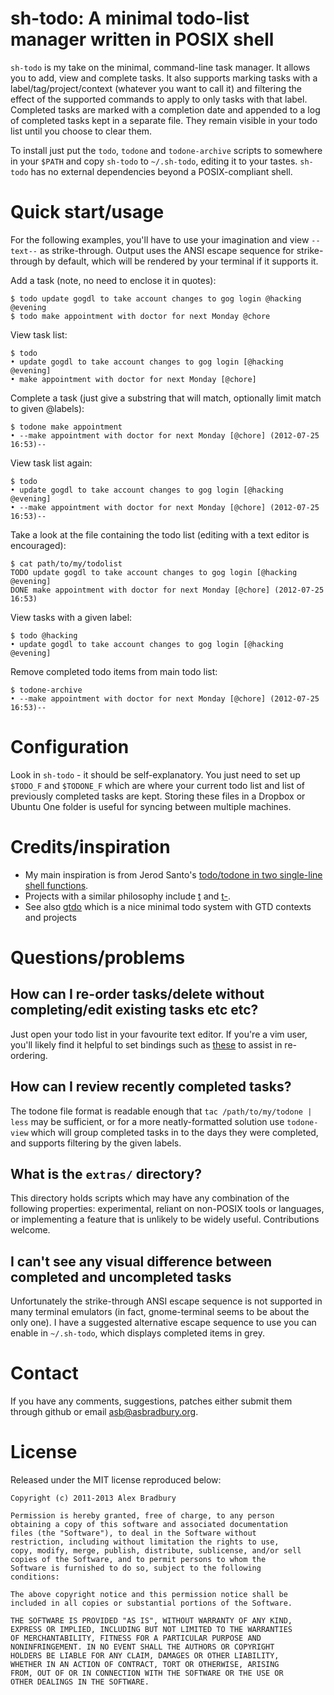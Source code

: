 # sh-todo: A minimal todo-list manager written in POSIX shell

`sh-todo` is my take on the minimal, command-line task manager. It allows you 
to add, view and complete tasks. It also supports marking tasks with a 
label/tag/project/context (whatever you want to call it) and filtering the 
effect of the supported commands to apply to only tasks with that label.  
Completed tasks are marked with a completion date and appended to a log of 
completed tasks kept in a separate file. They remain visible in your todo list 
until you choose to clear them.

To install just put the `todo`, `todone` and `todone-archive` scripts to 
somewhere in your `$PATH` and copy `sh-todo` to `~/.sh-todo`, editing it to 
your tastes. `sh-todo` has no external dependencies beyond a POSIX-compliant 
shell.

# Quick start/usage

For the following examples, you'll have to use your imagination and view 
`--text--` as strike-through. Output uses the ANSI escape sequence for 
strike-through by default, which will be rendered by your terminal if it 
supports it.

Add a task (note, no need to enclose it in quotes):

    $ todo update gogdl to take account changes to gog login @hacking @evening
    $ todo make appointment with doctor for next Monday @chore

View task list:

    $ todo
    • update gogdl to take account changes to gog login [@hacking @evening]
    • make appointment with doctor for next Monday [@chore]

Complete a task (just give a substring that will match, optionally limit match
to given @labels):

    $ todone make appointment
    • --make appointment with doctor for next Monday [@chore] (2012-07-25 16:53)--

View task list again:

    $ todo
    • update gogdl to take account changes to gog login [@hacking @evening]
    • --make appointment with doctor for next Monday [@chore] (2012-07-25 16:53)--

Take a look at the file containing the todo list (editing with a text editor 
is encouraged):

    $ cat path/to/my/todolist
    TODO update gogdl to take account changes to gog login [@hacking @evening]
    DONE make appointment with doctor for next Monday [@chore] (2012-07-25 16:53)

View tasks with a given label:

    $ todo @hacking
    • update gogdl to take account changes to gog login [@hacking @evening]

Remove completed todo items from main todo list:

    $ todone-archive
    • --make appointment with doctor for next Monday [@chore] (2012-07-25 16:53)--

# Configuration

Look in `sh-todo` - it should be self-explanatory. You just need to set up 
`$TODO_F` and `$TODONE_F` which are where your current todo list and list of 
previously completed tasks are kept. Storing these files in a Dropbox or 
Ubuntu One folder is useful for syncing between multiple machines.

# Credits/inspiration

* My main inspiration is from Jerod Santo's [todo/todone in two single-line shell functions](http://blog.jerodsanto.net/2010/12/minimally-awesome-todos/).
* Projects with a similar philosophy include [t](http://stevelosh.com/projects/t/) and [t-](http://www.penzba.co.uk/t-/).
* See also 
[gtdo](http://www.theoldmonk.net/blog/archives/2008/01/28/commandline_gtd_with_gtdo/) 
which is a nice minimal todo system with GTD contexts and projects

# Questions/problems

## How can I re-order tasks/delete without completing/edit existing tasks etc etc?

Just open your todo list in your favourite text editor. If you're a vim user, 
you'll likely find it helpful to set bindings such as 
[these](http://vim.wikia.com/wiki/Moving_lines_up_or_down) to assist in 
re-ordering.

## How can I review recently completed tasks?

The todone file format is readable enough that `tac /path/to/my/todone | less` 
may be sufficient, or for a more neatly-formatted solution use `todone-view` 
which will group completed tasks in to the days they were completed, and 
supports filtering by the given labels.

## What is the `extras/` directory?

This directory holds scripts which may have any combination of the following 
properties: experimental, reliant on non-POSIX tools or languages, or 
implementing a feature that is unlikely to be widely useful. Contributions 
welcome.

## I can't see any visual difference between completed and uncompleted tasks

Unfortunately the strike-through ANSI escape sequence is not supported in many 
terminal emulators (in fact, gnome-terminal seems to be about the only one). I 
have a suggested alternative escape sequence to use you can enable in 
`~/.sh-todo`, which displays completed items in grey.

# Contact

If you have any comments, suggestions, patches either submit them through 
github or email <asb@asbradbury.org>.

# License

Released under the MIT license reproduced below:

    Copyright (c) 2011-2013 Alex Bradbury

    Permission is hereby granted, free of charge, to any person
    obtaining a copy of this software and associated documentation
    files (the "Software"), to deal in the Software without
    restriction, including without limitation the rights to use,
    copy, modify, merge, publish, distribute, sublicense, and/or sell
    copies of the Software, and to permit persons to whom the
    Software is furnished to do so, subject to the following
    conditions:

    The above copyright notice and this permission notice shall be
    included in all copies or substantial portions of the Software.

    THE SOFTWARE IS PROVIDED "AS IS", WITHOUT WARRANTY OF ANY KIND,
    EXPRESS OR IMPLIED, INCLUDING BUT NOT LIMITED TO THE WARRANTIES
    OF MERCHANTABILITY, FITNESS FOR A PARTICULAR PURPOSE AND
    NONINFRINGEMENT. IN NO EVENT SHALL THE AUTHORS OR COPYRIGHT
    HOLDERS BE LIABLE FOR ANY CLAIM, DAMAGES OR OTHER LIABILITY,
    WHETHER IN AN ACTION OF CONTRACT, TORT OR OTHERWISE, ARISING
    FROM, OUT OF OR IN CONNECTION WITH THE SOFTWARE OR THE USE OR
    OTHER DEALINGS IN THE SOFTWARE.
